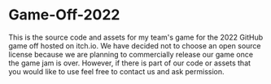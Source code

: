 # Game-Off-2022
This is the source code and assets for my team's game for the 2022 GitHub game off hosted on itch.io.
We have decided not to choose an open source license because we are planning to commercially release our game once the game jam is over.
However, if there is part of our code or assets that you would like to use feel free to contact us and ask permission.
